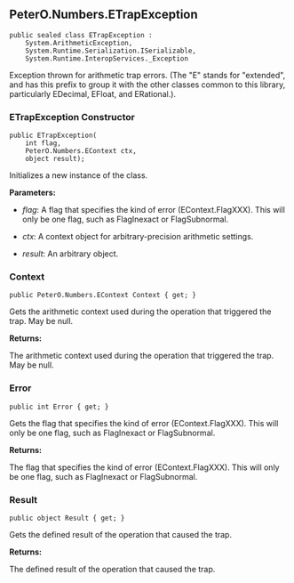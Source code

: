 ## PeterO.Numbers.ETrapException

    public sealed class ETrapException :
        System.ArithmeticException,
        System.Runtime.Serialization.ISerializable,
        System.Runtime.InteropServices._Exception

Exception thrown for arithmetic trap errors. (The "E" stands for "extended", and has this prefix to group it with the other classes common to this library, particularly EDecimal, EFloat, and ERational.).

### ETrapException Constructor

    public ETrapException(
        int flag,
        PeterO.Numbers.EContext ctx,
        object result);

Initializes a new instance of the  class.

<b>Parameters:</b>

 * <i>flag</i>: A flag that specifies the kind of error (EContext.FlagXXX). This will only be one flag, such as FlagInexact or FlagSubnormal.

 * <i>ctx</i>: A context object for arbitrary-precision arithmetic settings.

 * <i>result</i>: An arbitrary object.

### Context

    public PeterO.Numbers.EContext Context { get; }

Gets the arithmetic context used during the operation that triggered the trap. May be null.

<b>Returns:</b>

The arithmetic context used during the operation that triggered the trap. May be null.

### Error

    public int Error { get; }

Gets the flag that specifies the kind of error (EContext.FlagXXX). This will only be one flag, such as FlagInexact or FlagSubnormal.

<b>Returns:</b>

The flag that specifies the kind of error (EContext.FlagXXX). This will only be one flag, such as FlagInexact or FlagSubnormal.

### Result

    public object Result { get; }

Gets the defined result of the operation that caused the trap.

<b>Returns:</b>

The defined result of the operation that caused the trap.
